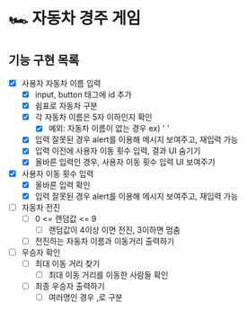 # 🏎️ 자동차 경주 게임

## 기능 구현 목록

- [X] 사용자 자동차 이름 입력
  - [X] input, button 태그에 id 추가
  - [X] 쉼표로 자동차 구분
  - [X] 각 자동차 이름은 5자 이하인지 확인
    - [X] 예외: 자동차 이름이 없는 경우 ex) '  '
  - [X] 입력 잘못된 경우 alert를 이용해 메시지 보여주고, 재입력 가능
  - [X] 입력 이전에 사용자 이동 횟수 입력, 결과 UI 숨기기
  - [X] 올바른 입력인 경우, 사용자 이동 횟수 입력 UI 보여주기
- [X] 사용자 이동 횟수 입력
  - [X] 올바른 입력 확인
  - [X] 입력 잘못된 경우 alert를 이용해 메시지 보여주고, 재입력 가능
- [ ] 자동차 전진 
  - [ ] 0 <= 랜덤값 <= 9
    - [ ] 랜덤값이 4이상 이면 전진, 3이하면 멈춤
  - [ ] 전진하는 자동차 이름과 이동거리 출력하기
- [ ] 우승자 확인
  - [ ] 최대 이동 거리 찾기
    - [ ] 최대 이동 거리를 이동한 사람들 확인
  - [ ] 최종 우승자 출력하기
    - [ ] 여러명인 경우 ,로 구분
